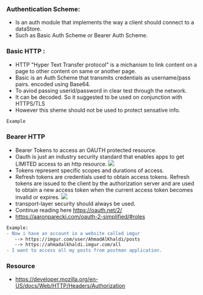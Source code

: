 ### Authentication Scheme:
 - Is an auth module that implements the way a client should connect to a dataStore. 
 - Such as Basic Auth Scheme or Bearer Auth Scheme. 
 
### Basic HTTP : 
 - HTTP "Hyper Text Transfer protocol" is a michanism to link content on a page to other content on same or another page. 
 - Basic is an Auth Scheme that transmits credentials as username/pass pairs. encoded using Base64. 
 - To aviod passing userid/password in clear test through the network. 
 - It can be decoded. So it suggested to be used on conjunction with HTTPS/TLS
 - However this sheme should not be used to protect sensative info. 
```diff
Example 
```

### Bearer HTTP
- Bearer Tokens to access an OAUTH protected resource. 
- Oauth is just an industry security standard that enables apps to get LIMITED access to an http resource. 
![](https://github.com/AhmadAlKhaldi86/Security/blob/master/assets/Oauth%20FrameWork.png)
- Tokens represent specific scopes and durations of access.
- Refresh tokens are credentials used to obtain access tokens.  Refresh tokens are issued to the client by the authorization
server and are used to obtain a new access token when the current access token becomes invalid or expires.
![](https://github.com/AhmadAlKhaldi86/Security/blob/master/assets/RefreshTokens.png)
- transport-layer security should always be used. 
- Continue reading here https://oauth.net/2/
- https://aaronparecki.com/oauth-2-simplified/#roles

```diff
Example:
- Now i have an account in a website called imgur 
   --> https://imgur.com/user/AhmadAlKhaldi/posts
   --> https://ahmadalkhaldi.imgur.com/all
- I want to access all my posts from postman application.

```


### Resource 
 - https://developer.mozilla.org/en-US/docs/Web/HTTP/Headers/Authorization

